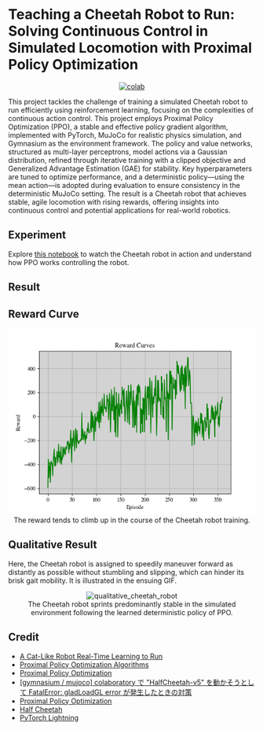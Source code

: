 # Teaching a Cheetah Robot to Run: Solving Continuous Control in Simulated Locomotion with Proximal Policy Optimization

 <div align="center">
    <a href="https://colab.research.google.com/github/reshalfahsi/cheetah-robot-ppo/blob/master/Cheetah_Robot_PPO.ipynb"><img src="https://colab.research.google.com/assets/colab-badge.svg" alt="colab"></a>
    <br />
 </div>



This project tackles the challenge of training a simulated Cheetah robot to run efficiently using reinforcement learning, focusing on the complexities of continuous action control. This project employs Proximal Policy Optimization (PPO), a stable and effective policy gradient algorithm, implemented with PyTorch, MuJoCo for realistic physics simulation, and Gymnasium as the environment framework. The policy and value networks, structured as multi-layer perceptrons, model actions via a Gaussian distribution, refined through iterative training with a clipped objective and Generalized Advantage Estimation (GAE) for stability. Key hyperparameters are tuned to optimize performance, and a deterministic policy—using the mean action—is adopted during evaluation to ensure consistency in the deterministic MuJoCo setting. The result is a Cheetah robot that achieves stable, agile locomotion with rising rewards, offering insights into continuous control and potential applications for real-world robotics.


## Experiment


Explore [this notebook](https://github.com/reshalfahsi/cheetah-robot-ppo/blob/master/Cheetah_Robot_PPO.ipynb) to watch the Cheetah robot in action and understand how PPO works controlling the robot.



## Result

## Reward Curve


<p align="center"> <img src="https://github.com/reshalfahsi/cheetah-robot-ppo/blob/master/assets/reward_curve.png" alt="reward_curve" > <br /> The reward tends to climb up in the course of the Cheetah robot training. </p>


## Qualitative Result


Here, the Cheetah robot is assigned to speedily maneuver forward as distantly as possible without stumbling and slipping, which can hinder its brisk gait mobility. It is illustrated in the ensuing GIF.


<p align="center"> <img src="https://github.com/reshalfahsi/cheetah-robot-ppo/blob/master/assets/qualitative_cheetah_robot.gif" alt="qualitative_cheetah_robot" > <br /> The Cheetah robot sprints predominantly stable in the simulated environment following the learned deterministic policy of PPO. </p>


## Credit

- [A Cat-Like Robot Real-Time Learning to Run](http://staff.elka.pw.edu.pl/~pwawrzyn/pub-s/0812_LSCLRR.pdf)
- [Proximal Policy Optimization Algorithms](https://arxiv.org/pdf/1707.06347)
- [Proximal Policy Optimization](https://spinningup.openai.com/en/latest/algorithms/ppo.html)
- [[gymnasium / mujoco] colaboratory で "HalfCheetah-v5" を動かそうとして FatalError: gladLoadGL error が発生したときの対策](https://qiita.com/siruku6/items/7545751b6f4d240427f6)
- [Proximal Policy Optimization](https://keras.io/examples/rl/ppo_cartpole/)
- [Half Cheetah](https://gymnasium.farama.org/environments/mujoco/half_cheetah/)
- [PyTorch Lightning](https://lightning.ai/docs/pytorch/latest/)
